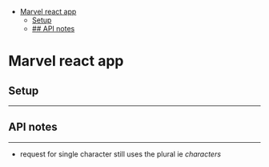 - [Marvel react app](#marvel-react-app)
  - [Setup](#setup)
  - [## API notes](#-api-notes)

Marvel react app
=== 

## Setup

---



## API notes
---
- request for single character still uses the plural ie _characters_
